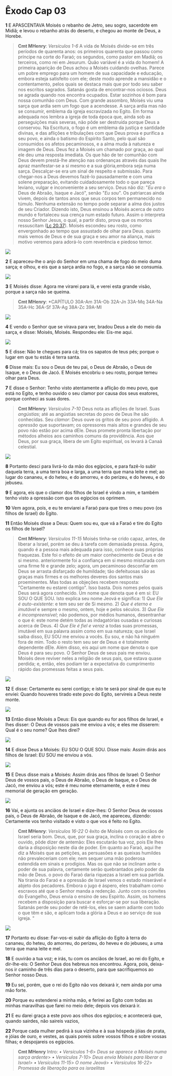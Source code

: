 # Êxodo Cap 03

**1** 	E APASCENTAVA Moisés o rebanho de Jetro, seu sogro, sacerdote em Midiã; e levou o rebanho atrás do deserto, e chegou ao monte de Deus, a Horebe.

> **Cmt MHenry**: *Versículos 1-6* A vida de Moisés divide-se em três períodos de quarenta anos: os primeiros quarenta que passou como príncipe na corte do Faraó; os segundos, como pastor em Madiã; os terceiros, como rei em Jesurum. Quão variável é a vida do homem! A primeira aparição de Deus achou a Moisés cuidando ovelhas. Parece um pobre emprego para um homem de sua capacidade e educação, embora esteja satisfeito com ele; deste modo aprende a mansidão e o contentamento, pelos quais se destaca mais que por todo seu saber nos escritos sagrados. Satanás gosta de encontrar-nos ociosos. Deus se agrada quando nos encontra ocupados. Estar sozinhos é bom para nossa comunhão com Deus. Com grande assombro, Moisés viu uma sarça que ardia sem um fogo que a acendesse. A sarça ardia mas não se consumir, emblema da igreja escravizada no Egito. Em forma adequada nos lembra a igreja de toda época que, ainda sob as perseguições mais severas, não pôde ser destruída porque Deus a conservou. Na Escritura, o fogo é um emblema da justiça e santidade divinas, e das aflições e tribulações com que Deus prova e purifica a seu povo, e ainda o batismo do Espírito Santo, pelo qual são consumidos os afetos pecaminosos, e a alma muda à natureza e imagem de Deus. Deus fez a Moisés um chamado por graça, ao qual ele deu uma resposta imediata. Os que hão de ter comunhão com Deus devem prestá-lhe atenção nas ordenanças através das quais lhe apraz manifestar-se a si mesmo e a sua glória,embora seja numa sarça. Descalçar-se era um sinal de respeito e submissão. Para chegar-nos a Deus devemos fazê-lo pausadamente e com uma solene preparação, evitando cuidadosamente todo o que pareça leviano, vulgar e inconveniente a seu serviço. Deus não diz: "*Eu era* o Deus de Abraão, Isaque e Jacó", senão "*Eu sou*". Os patriarcas ainda vivem, depois de tantos anos que seus corpos tem permanecido no túmulo. Nenhuma extensão no tempo pode separar a alma dos justos de seu Criador. Dizendo isto, Deus ensinou a Moisés acerca de outro mundo e fortaleceu sua crença num estado futuro. Assim o interpreta nosso Senhor Jesus, o qual, a partir disto, prova que os mortos ressuscitam ([Lc 20.37](../42N-Lc/20.md#37)). Moisés escondeu seu rosto, como envergonhado ao tempo que assustado de olhar para Deus. quanto mais vemos de Deus e de sua graça e seu amor na aliança, mais motivo veremos para adorá-lo com reverência e piedoso temor.

![](../Images/SweetPublishing/2-3-1.jpg) 

**2** 	E apareceu-lhe o anjo do Senhor em uma chama de fogo do meio duma sarça; e olhou, e eis que a sarça ardia no fogo, e a sarça não se consumia.

![](../Images/SweetPublishing/2-3-2.jpg) 

**3** 	E Moisés disse: Agora me virarei para lá, e verei esta grande visão, porque a sarça não se queima.

> **Cmt MHenry**: *CAPÍTULO 30A-Am 31A-Ob 32A-Jn 33A-Mq 34A-Na 35A-Hc 36A-Sf 37A-Ag 38A-Zc 39A-Ml

![](../Images/SweetPublishing/2-3-3.jpg) 

**4** 	E vendo o Senhor que se virava para ver, bradou Deus a ele do meio da sarça, e disse: Moisés, Moisés. Respondeu ele: Eis-me aqui.

![](../Images/SweetPublishing/2-3-4.jpg) 

**5** 	E disse: Não te chegues para cá; tira os sapatos de teus pés; porque o lugar em que tu estás é terra santa.

**6** 	Disse mais: Eu sou o Deus de teu pai, o Deus de Abraão, o Deus de Isaque, e o Deus de Jacó. E Moisés encobriu o seu rosto, porque temeu olhar para Deus.

**7** 	E disse o Senhor: Tenho visto atentamente a aflição do meu povo, que está no Egito, e tenho ouvido o seu clamor por causa dos seus exatores, porque conheci as suas dores.

> **Cmt MHenry**: *Versículos 7-10* Deus nota as aflições de Israel. Suas *angústias*; até as angústias secretas do povo de Deus lhe são conhecidas. Seu *clamor*: Deus ouve os gritos de seu povo afligido. A *opressão* que suportavam; os opressores mais altos e grandes de seu povo não estão por acima dEle. Deus promete pronta libertação por métodos alheios aos caminhos comuns da providência. Aos que Deus, por sua graça, libera de um Egito espiritual, os levará à Canaã celestial.

![](../Images/SweetPublishing/2-3-5.jpg) 

**8** 	Portanto desci para livrá-lo da mão dos egípcios, e para fazê-lo subir daquela terra, a uma terra boa e larga, a uma terra que mana leite e mel; ao lugar do cananeu, e do heteu, e do amorreu, e do perizeu, e do heveu, e do jebuseu.

**9** 	E agora, eis que o clamor dos filhos de Israel é vindo a mim, e também tenho visto a opressão com que os egípcios os oprimem.

**10** 	Vem agora, pois, e eu te enviarei a Faraó para que tires o meu povo (os filhos de Israel) do Egito.

**11** 	Então Moisés disse a Deus: Quem sou eu, que vá a Faraó e tire do Egito os filhos de Israel?

> **Cmt MHenry**: *Versículos 11-15* Moisés tinha-se crido capaz, antes, de liberar a Israel, porém se deu à tarefa com demasiada pressa. Agora, quando é a pessoa mais adequada para isso, conhece suas próprias fraquezas. Este foi o efeito de um maior conhecimento de Deus e de si mesmo. anteriormente foi a confiança em si mesmo misturada com uma firme fé e grande zelo; agora, um pecaminoso desconfiar em Deus se arrasta disfarçado de humildade; tão defeituosas são as graças mais firmes e os melhores deveres dos santos mais proeminentes. Mas todas as objeções recebem resposta: "Certamente eu estarei contigo". Isso basta. Dois nomes pelos quais Deus será agora conhecido. Um nome que denota que é em si: EU SOU O QUE SOU. Isto explica seu nome Jeová e significa: 1) *Que Ele é auto-existente*: e tem seu ser de Si mesmo. 2) *Que é eterno e imutável* e sempre o mesmo, ontem, hoje e pelos séculos. 3) *Que Ele é incompreensível*; não podemos, por médios humanos, desentranhar o que é: este nome detém todas as indagatórias ousadas e curiosas acerca de Deus. 4) *Que Ele é fiel e veraz* a todas suas promessas, imutável em sua palavra assim como em sua natureza; que Israel saiba disso, EU SOU me enviou a vocês. Eu sou, e não há ninguém fora de mim. Todo o resto tem seu ser de Deus e é totalmente dependente dEle. Além disso, eis aqui um nome que denota o que Deus é para seu povo. O Senhor Deus de seus pais me enviou. Moisés deve reviver neles a religião de seus pais, que estava quase perdida; e, então, eles podiam ter a expectativa do cumprimento rápido das promessas feitas a seus pais.

![](../Images/SweetPublishing/2-3-6.jpg) 

**12** 	E disse: Certamente eu serei contigo; e isto te será por sinal de que eu te enviei: Quando houveres tirado este povo do Egito, servireis a Deus neste monte.

![](../Images/SweetPublishing/2-3-7.jpg) 

**13** 	Então disse Moisés a Deus: Eis que quando eu for aos filhos de Israel, e lhes disser: O Deus de vossos pais me enviou a vós; e eles me disserem: Qual é o seu nome? Que lhes direi?

![](../Images/SweetPublishing/2-3-8.jpg) 

**14** 	E disse Deus a Moisés: EU SOU O QUE SOU. Disse mais: Assim dirás aos filhos de Israel: EU SOU me enviou a vós.

![](../Images/SweetPublishing/2-3-9.jpg) 

**15** 	E Deus disse mais a Moisés: Assim dirás aos filhos de Israel: O Senhor Deus de vossos pais, o Deus de Abraão, o Deus de Isaque, e o Deus de Jacó, me enviou a vós; este é meu nome eternamente, e este é meu memorial de geração em geração.

![](../Images/SweetPublishing/2-3-10.jpg) 

**16** 	Vai, e ajunta os anciãos de Israel e dize-lhes: O Senhor Deus de vossos pais, o Deus de Abraão, de Isaque e de Jacó, me apareceu, dizendo: Certamente vos tenho visitado e visto o que vos é feito no Egito.

> **Cmt MHenry**: *Versículos 16-22* O êxito de Moisés com os anciãos de Israel seria bom. Deus, que, por sua graça, inclina o coração e abre o ouvido, pôde dizer de antemão: Eles escutarão tua voz, pois Ele lhes daria a disposição neste dia de poder. Em quanto ao Faraó, aqui lhe diz a Moisés que as petições, as persuasões e as queixas humildes não prevaleceriam com ele; nem sequer uma mão poderosa estendida em sinais e prodígios. Mas os que não se inclinam ante o poder de sua palavra, certamente serão quebrantados pelo poder da mão de Deus. o povo do Faraó daria riquezas a Israel em sua partida. Na tirania do Faraó e a opressão de Israel vemos o estado miserável e abjeto dos pecadores. Embora o jugo é áspero, eles trabalham como escravos até que o Senhor manda a redenção. Junto com os convites do Evangelho, Deus envia o ensino de seu Espírito. Assim, os homens recebem a disposição para buscar e esforçar-se por sua liberação. Satanás perde seu poder de retê-los, eles se saem adiante com todo o que têm e são, e aplicam toda a glória a Deus e ao serviço de sua igreja. "

![](../Images/SweetPublishing/2-3-11.jpg) 

**17** 	Portanto eu disse: Far-vos-ei subir da aflição do Egito à terra do cananeu, do heteu, do amorreu, do perizeu, do heveu e do jebuseu, a uma terra que mana leite e mel.

**18** 	E ouvirão a tua voz; e irás, tu com os anciãos de Israel, ao rei do Egito, e dir-lhe-eis: O Senhor Deus dos hebreus nos encontrou. Agora, pois, deixa-nos ir caminho de três dias para o deserto, para que sacrifiquemos ao Senhor nosso Deus.

**19** 	Eu sei, porém, que o rei do Egito não vos deixará ir, nem ainda por uma mão forte.

**20** 	Porque eu estenderei a minha mão, e ferirei ao Egito com todas as minhas maravilhas que farei no meio dele; depois vos deixará ir.

**21** 	E eu darei graça a este povo aos olhos dos egípcios; e acontecerá que, quando sairdes, não saireis vazios,

**22** 	Porque cada mulher pedirá à sua vizinha e à sua hóspeda jóias de prata, e jóias de ouro, e vestes, as quais poreis sobre vossos filhos e sobre vossas filhas; e despojareis os egípcios.


> **Cmt MHenry** Intro: *• Versículos 1-6*> *Deus se aparece a Moisés numa sarça ardente*> *• Versículos 7-10*> *Deus envia Moisés para liberar a Israel*> *• Versículos 11-15*> *O nome Jeová*> *• Versículos 16-22*> *Promessa de liberação para os israelitas*